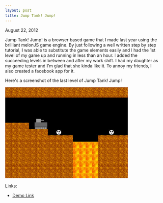 ```yaml
---
layout: post
title: Jump Tank! Jump!
---
```


<p class="date">August 22, 2012</p>

Jump Tank! Jump! is a browser based game that I made last year using the brilliant melonJS game engine. By just following a well written step by step tutorial, I was able to substitute the game elements easily and I had the 1st level of my game up and running in less than an hour. I added the succeeding levels in between and after my work shift. I had my daughter as my game tester and I'm glad that she kinda like it. To annoy my friends, I also created a facebook app for it.

Here's a screenshot of the last level of Jump Tank! Jump!

![Jump Tank! Jump!](/images/jumptankjump.jpg)

Links:

* [Demo Link](http://jelontok.com/demo/jumptankjump)